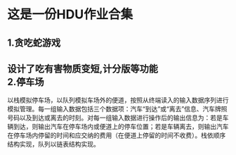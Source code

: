 # **这是一份HDU作业合集**
1.贪吃蛇游戏   
-------------------
设计了吃有害物质变短,计分版等功能   
2.停车场 
-------------
以栈模拟停车场，以队列模拟车场外的便道，按照从终端读入的输入数据序列进行模拟管理。每一组输入数据包括三个数据项：汽车“到达”或“离去”信息、汽车牌照号码以及到达或离去的时刻。对每一组输入数据进行操作后的输出信息为：若是车辆到达，则输出汽车在停车场内或便道上的停车位置；若是车辆离去，则输出汽车在停车场内停留的时间和应交纳的费用（在便道上停留的时间不收费）。栈依顺序结构实现，队列以链表结构实现。
